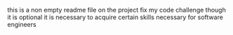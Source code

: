 this is a non empty readme file on the project fix my code challenge though it is optional it is necessary to acquire certain skills necessary for software engineers
